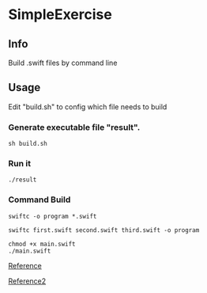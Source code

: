 # SimpleExercise

## Info

Build .swift files by command line

## Usage

Edit "build.sh" to config which file needs to build
### Generate executable file "result".
```shell
sh build.sh
```

### Run it
```shell
./result 
```

### Command Build
```shell
swiftc -o program *.swift
```

```shell
swiftc first.swift second.swift third.swift -o program
```

```
chmod +x main.swift
./main.swift
```

[Reference](https://jblevins.org/log/swift)

[Reference2](https://medium.com/quick-code/lets-build-a-command-line-app-in-swift-328ce274f1cc)